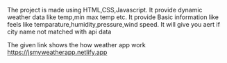 The project is made using HTML,CSS,Javascript. 
It provide dynamic weather data like temp,min max temp etc.
It provide Basic information like feels like temparature,humidity,pressure,wind speed.
It will give you aert if city name not matched with api data

The given link shows the how weather app work 
https://jsmyweatherapp.netlify.app
